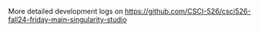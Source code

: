 More detailed development logs on https://github.com/CSCI-526/csci526-fall24-friday-main-singularity-studio
